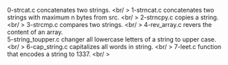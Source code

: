 0-strcat.c concatenates two strings. <br/ >
1-strncat.c concatenates two strings with maximum n bytes from src. <br/ >
2-strncpy.c copies a string. <br/ >
3-strcmp.c compares two strings. <br/ >
4-rev_array.c revers the content of an array. <br/>
5-string_toupper.c changer all lowercase letters of a string to upper case. <br/ >
6-cap_string.c capitalizes all words in string. <br/ >
7-leet.c function that encodes a string to 1337. <br/ >

